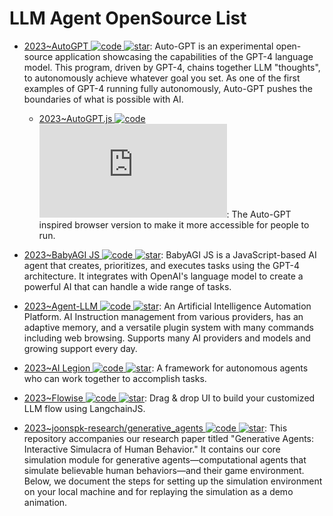 # LLM Agent OpenSource List

- [2023~AutoGPT ![code](https://ng-tech.icu/assets/code.svg) ![star](https://img.shields.io/github/stars/Significant-Gravitas/Auto-GPT)](https://github.com/Significant-Gravitas/Auto-GPT): Auto-GPT is an experimental open-source application showcasing the capabilities of the GPT-4 language model. This program, driven by GPT-4, chains together LLM "thoughts", to autonomously achieve whatever goal you set. As one of the first examples of GPT-4 running fully autonomously, Auto-GPT pushes the boundaries of what is possible with AI.

  - [2023~AutoGPT.js ![code](https://ng-tech.icu/assets/code.svg) ![star](https://img.shields.io/github/stars/zabirauf/AutoGPT.js)](https://github.com/zabirauf/AutoGPT.js): The Auto-GPT inspired browser version to make it more accessible for people to run.

- [2023~BabyAGI JS ![code](https://ng-tech.icu/assets/code.svg) ![star](https://img.shields.io/github/stars/ericciarla/babyagijs)](https://github.com/ericciarla/babyagijs): BabyAGI JS is a JavaScript-based AI agent that creates, prioritizes, and executes tasks using the GPT-4 architecture. It integrates with OpenAI's language model to create a powerful AI that can handle a wide range of tasks.

- [2023~Agent-LLM ![code](https://ng-tech.icu/assets/code.svg) ![star](https://img.shields.io/github/stars/Josh-XT/Agent-LLM)](https://github.com/Josh-XT/Agent-LLM): An Artificial Intelligence Automation Platform. AI Instruction management from various providers, has an adaptive memory, and a versatile plugin system with many commands including web browsing. Supports many AI providers and models and growing support every day.

- [2023~AI Legion ![code](https://ng-tech.icu/assets/code.svg) ![star](https://img.shields.io/github/stars/eumemic/ai-legion)](https://github.com/eumemic/ai-legion): A framework for autonomous agents who can work together to accomplish tasks.

- [2023~Flowise ![code](https://ng-tech.icu/assets/code.svg) ![star](https://img.shields.io/github/stars/FlowiseAI/Flowise)](https://github.com/FlowiseAI/Flowise): Drag & drop UI to build your customized LLM flow using LangchainJS.

- [2023~joonspk-research/generative_agents ![code](https://ng-tech.icu/assets/code.svg) ![star](https://img.shields.io/github/stars/joonspk-research/generative_agents)](https://github.com/joonspk-research/generative_agents): This repository accompanies our research paper titled "Generative Agents: Interactive Simulacra of Human Behavior." It contains our core simulation module for generative agents—computational agents that simulate believable human behaviors—and their game environment. Below, we document the steps for setting up the simulation environment on your local machine and for replaying the simulation as a demo animation.
